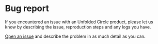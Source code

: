 # Bug report

If you encountered an issue with an Unfolded Circle product, please let us know by describing the issue, reproduction steps and any logs you have.

[Open an issue](../../issues/new/choose) and describe the problem in as much detail as you can.


